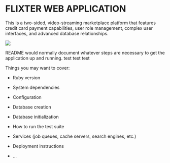 # FLIXTER WEB APPLICATION

This is a two-sided, video-streaming marketplace platform that features credit card payment capabilities, user role management, complex user interfaces, and advanced database relationships.

<img src="flixtermainpagescreenshot.png"/>

README would normally document whatever steps are necessary to get the
application up and running. test test test

Things you may want to cover:

* Ruby version

* System dependencies

* Configuration

* Database creation

* Database initialization

* How to run the test suite

* Services (job queues, cache servers, search engines, etc.)

* Deployment instructions

* ...
